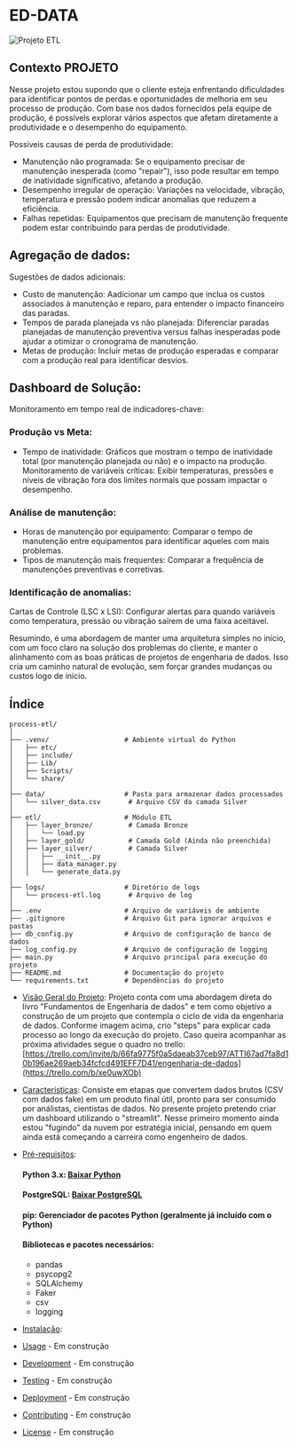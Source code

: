 # ED-DATA

![Projeto ETL](https://github.com/user-attachments/assets/89538873-b856-4886-9862-0c68afad3459)

## Contexto PROJETO

Nesse projeto estou supondo que o cliente esteja enfrentando dificuldades para identificar pontos de perdas e oportunidades de melhoria em seu processo de produção. 
Com base nos dados fornecidos pela equipe de produção, é possívels explorar vários aspectos que afetam diretamente a produtividade e o desempenho do equipamento.

Possíveis causas de perda de produtividade:
- Manutenção não programada: Se o equipamento precisar de manutenção inesperada (como "repair"), isso pode resultar em tempo de inatividade significativo, afetando a produção.
- Desempenho irregular de operação: Variações na velocidade, vibração, temperatura e pressão podem indicar anomalias que reduzem a eficiência.
- Falhas repetidas: Equipamentos que precisam de manutenção frequente podem estar contribuindo para perdas de produtividade.

## Agregação de dados:
Sugestões de dados adicionais:
- Custo de manutenção: Aadicionar um campo que inclua os custos associados à manutenção e reparo, para entender o impacto financeiro das paradas.
- Tempos de parada planejada vs não planejada: Diferenciar paradas planejadas de manutenção preventiva versus falhas inesperadas pode ajudar a otimizar o cronograma de manutenção.
- Metas de produção: Incluir metas de produção esperadas e comparar com a produção real para identificar desvios.

## Dashboard de Solução:
Monitoramento em tempo real de indicadores-chave:

### Produção vs Meta:
- Tempo de inatividade: Gráficos que mostram o tempo de inatividade total (por manutenção planejada ou não) e o impacto na produção.
Monitoramento de variáveis críticas: Exibir temperaturas, pressões e níveis de vibração fora dos limites normais que possam impactar o desempenho.

### Análise de manutenção:
- Horas de manutenção por equipamento: Comparar o tempo de manutenção entre equipamentos para identificar aqueles com mais problemas.
- Tipos de manutenção mais frequentes: Comparar a frequência de manutenções preventivas e corretivas.

### Identificação de anomalias:
Cartas de Controle (LSC x LSI): Configurar alertas para quando variáveis como temperatura, pressão ou vibração saírem de uma faixa aceitável.

Resumindo, é uma abordagem de manter uma arquitetura simples no início, com um foco claro na solução dos problemas do cliente, e manter o alinhamento com as boas práticas de projetos de engenharia de dados.
Isso cria um caminho natural de evolução, sem forçar grandes mudanças ou custos logo de início.

## Índice
```
process-etl/
│
├── .venv/                   # Ambiente virtual do Python
│   ├── etc/
│   ├── include/
│   ├── Lib/
│   ├── Scripts/
│   └── share/
│
├── data/                    # Pasta para armazenar dados processados
│   └── silver_data.csv       # Arquivo CSV da camada Silver
│
├── etl/                     # Módulo ETL
│   ├── layer_bronze/         # Camada Bronze
│   │   └── load.py
│   ├── layer_gold/           # Camada Gold (Ainda não preenchida)
│   ├── layer_silver/         # Camada Silver
│   │   ├── __init__.py
│   │   ├── data_manager.py
│   │   └── generate_data.py
│
├── logs/                    # Diretório de logs
│   └── process-etl.log       # Arquivo de log
│
├── .env                     # Arquivo de variáveis de ambiente
├── .gitignore               # Arquivo Git para ignorar arquivos e pastas
├── db_config.py             # Arquivo de configuração de banco de dados
├── log_config.py            # Arquivo de configuração de logging
├── main.py                  # Arquivo principal para execução do projeto
├── README.md                # Documentação do projeto
└── requirements.txt         # Dependências do projeto
```


- [Visão Geral do Projeto](#project-overview): Projeto conta com uma abordagem direta do livro "Fundamentos de Engenharia de dados" e tem como objetivo a construção de um projeto que contempla o ciclo de vida da engenharia de dados.
    Conforme imagem acima, crio "steps" para explicar cada processo ao longo da execução do projeto. Caso queira acompanhar as próxima atividades segue o quadro no trello: [https://trello.com/invite/b/66fa9775f0a5daeab37ceb97/ATTI67ad7fa8d10b196ae269aeb34fcfcd491EFF7D41/engenharia-de-dados](https://trello.com/b/xe0uwXOb)
  
- [Características](#features): Consiste em etapas que convertem dados brutos (CSV com dados fake) em um produto final útil, pronto para ser consumido por análistas, cientistas de dados. No presente projeto pretendo criar um dashboard utilizando o "streamlit". Nesse primeiro momento ainda estou "fugindo" da nuvem por estratégia inicial, pensando em quem ainda está começando a carreira como engenheiro de dados.
  
- [Pré-requisitos](#Prerequisites):
  #### Python 3.x: [Baixar Python](https://www.python.org/downloads/)
  #### PostgreSQL: [Baixar PostgreSQL](https://www.postgresql.org/download/)
  #### pip: Gerenciador de pacotes Python (geralmente já incluído com o Python)

  #### Bibliotecas e pacotes necessários:
  - pandas
  - psycopg2
  - SQLAlchemy
  - Faker
  - csv
  - logging
  
- [Instalação](#installation):  
- [Usage](#usage) - Em construção
- [Development](#development) - Em construção
- [Testing](#testing) - Em construção
- [Deployment](#deployment) - Em construção
- [Contributing](#contributing) - Em construção
- [License](#license) - Em construção
